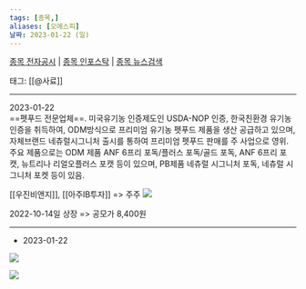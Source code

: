 ```yaml
---
tags: [종목,]
aliases: [오에스피]
날짜: 2023-01-22 (일)
---
```

[종목 전자공시](https://finance.naver.com/item/dart.naver?code=368970) |  [종목 인포스탁](https://www.infostock.co.kr/site/3d/3d_show.asp?codename=368970) | [종목 뉴스검색](https://m.search.naver.com/search.naver?where=m_news&sm=mtb_jum&query=오에스피)

태그: [[@사료]]

___

2023-01-22    
==펫푸드 전문업체==. 미국유기농 인증제도인 USDA-NOP 인증, 한국친환경 유기농 인증을 취득하여, ODM방식으로 프리미엄 유기농 펫푸드 제품을 생산 공급하고 있으며, 자체브랜드 네츄럴시그니처 출시를 통하여 프리미엄 펫푸드 판매를 주 사업으로 영위. 주요 제품으로는 ODM 제품 ANF 6프리 포독/플러스 포독/골드 포독, ANF 6프리 포캣, 뉴트리나 리얼오플러스 포캣 등이 있으며, PB제품 네츄럴 시그니처 포독, 네츄럴 시그니처 포켓 등이 있음.

[[우진비앤지]], [[아주IB투자]] => 주주 
![](https://i.imgur.com/De8EebL.png)

2022-10-14일 상장 => 공모가 8,400원

___

- 2023-01-22

![](https://i.imgur.com/OuOhRJR.png)

![](https://i.imgur.com/wKPnVZB.png)

